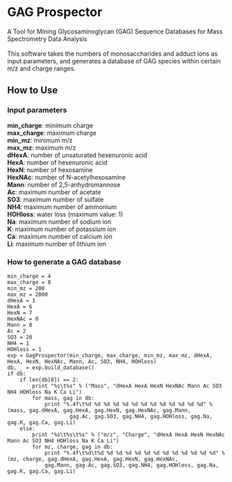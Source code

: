 # GAG Prospector
A Tool for Mining Glycosaminoglycan (GAG) Sequence Databases for Mass Spectrometry Data Analysis</br>
</br>
This software takes the numbers of monosaccharides and adduct ions as input parameters, and generates a database of GAG species within certain m/z and charge ranges.

## How to Use 
### Input parameters
<b>min_charge</b>: minimum charge</br>
<b>max_charge</b>: maximum charge</br>
<b>min_mz</b>: minimum m/z</br>
<b>max_mz</b>: maximum m/z</br>
<b>dHexA</b>: number of unsaturated hexenuronic acid</br>
<b>HexA</b>: number of hexenuronic acid</br>
<b>HexN</b>: number of hexosamine</br>
<b>HexNAc</b>: number of N-acetylhexosamine</br>
<b>Mann</b>: number of 2,5-anhydromannose</br>
<b>Ac</b>: maximum number of acetate</br>
<b>SO3</b>: maximum number of sulfate</br>
<b>NH4</b>: maximum number of ammonium</br>
<b>HOHloss</b>: water loss (maximum value: 1)</br>
<b>Na</b>: maximum number of sodium ion</br>
<b>K</b>: maximum number of potassium ion</br>
<b>Ca</b>: maximum number of calcium ion</br>
<b>Li</b>: maximum number of lithium ion</br>

### How to generate a GAG database
    min_charge = 4
    max_charge = 8
    min_mz = 200
    max_mz = 2000
    dHexA = 1
    HexA = 6
    HexN = 7
    HexNAc = 0
    Mann = 0
    Ac = 2
    SO3 = 20
    NH4 = 1
    HOHloss = 1
    exp = GagProspector(min_charge, max_charge, min_mz, max_mz, dHexA, HexA, HexN, HexNAc, Mann, Ac, SO3, NH4, HOHloss)
    db, _ = exp.build_database()
    if db:
        if len(db[0]) == 2:
            print "%s\t%s" % ("Mass", "dHexA HexA HexN HexNAc Mann Ac SO3 NH4 HOHloss Na K Ca Li")
            for mass, gag in db:
                print "%.4f\t%d %d %d %d %d %d %d %d %d %d %d %d %d" % (mass, gag.dHexA, gag.HexA, gag.HexN, gag.HexNAc, gag.Mann, 
                        gag.Ac, gag.SO3, gag.NH4, gag.HOHloss, gag.Na, gag.K, gag.Ca, gag.Li)
        else:
            print "%s\t%s\t%s" % ("m/z", "Charge", "dHexA HexA HexN HexNAc Mann Ac SO3 NH4 HOHloss Na K Ca Li")
            for mz, charge, gag in db:
                print "%.4f\t%d\t%d %d %d %d %d %d %d %d %d %d %d %d %d" % (mz, charge, gag.dHexA, gag.HexA, gag.HexN, gag.HexNAc,
                gag.Mann, gag.Ac, gag.SO3, gag.NH4, gag.HOHloss, gag.Na, gag.K, gag.Ca, gag.Li)
    
